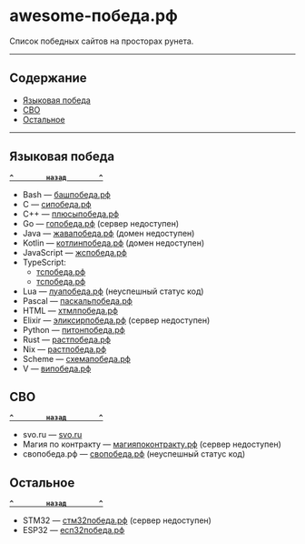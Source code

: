# <a name="start"></a>awesome-победа.рф

Список победных сайтов на просторах рунета.

---

## <a name="toc"></a>Содержание
- [Языковая победа](#language)
- [СВО](#svo)
- [Остальное](#other)

---
## <a name="language"></a>Языковая победа
**[`^        назад        ^`](#start)**
- Bash — [башпобеда.рф](https://башпобеда.рф) 
- C — [сипобеда.рф](https://сипобеда.рф) 
- C&#43;&#43; — [плюсыпобеда.рф](https://плюсыпобеда.рф) 
- Go — [гопобеда.рф](https://гопобеда.рф) (сервер недоступен)
- Java — [жавапобеда.рф](https://жавапобеда.рф) (домен недоступен)
- Kotlin — [котлинпобеда.рф](https://котлинпобеда.рф) (домен недоступен)
- JavaScript — [жспобеда.рф](https://жспобеда.рф) 
- TypeScript:
    - [тспобеда.рф](https://тспобеда.рф)
    - [тспобеда.рф](https://тспобеда.рф)
- Lua — [луапобеда.рф](https://луапобеда.рф) (неуспешный статус код)
- Pascal — [паскальпобеда.рф](https://паскальпобеда.рф) 
- HTML — [хтмлпобеда.рф](https://хтмлпобеда.рф) 
- Elixir — [эликсирпобеда.рф](https://эликсирпобеда.рф) (сервер недоступен)
- Python — [питонпобеда.рф](https://питонпобеда.рф) 
- Rust — [растпобеда.рф](https://растпобеда.рф) 
- Nix — [растпобеда.рф](https://растпобеда.рф) 
- Scheme — [схемапобеда.рф](https://схемапобеда.рф) 
- V — [випобеда.рф](https://випобеда.рф) 

## <a name="svo"></a>СВО
**[`^        назад        ^`](#start)**
- svo.ru — [svo.ru](https://svo.ru) 
- Магия по контракту — [магияпоконтракту.рф](https://магияпоконтракту.рф) (сервер недоступен)
- свопобеда.рф — [свопобеда.рф](https://свопобеда.рф) (неуспешный статус код)

## <a name="other"></a>Остальное
**[`^        назад        ^`](#start)**
- STM32 — [стм32победа.рф](https://стм32победа.рф) (сервер недоступен)
- ESP32 — [есп32победа.рф](https://есп32победа.рф) 
